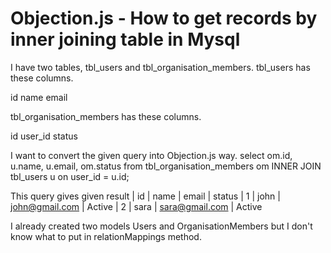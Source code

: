 
# Objection.js - How to get records by inner joining table in Mysql

I have two tables, tbl_users and tbl_organisation_members.
tbl_users has these columns.

id
name
email

tbl_organisation_members has these columns.

id
user_id
status

I want to convert the given query into Objection.js way.
select om.id, u.name, u.email, om.status from tbl_organisation_members om 
INNER JOIN tbl_users u on user_id = u.id;

This query gives given result
| id | name | email | status 
| 1  | john | john@gmail.com | Active 
| 2  | sara | sara@gmail.com | Active 

I already created two models Users and OrganisationMembers but I don't know what to put in relationMappings method.

        